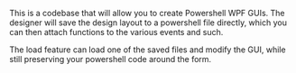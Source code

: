This is a codebase that will allow you to create Powershell WPF GUIs. The designer will save the design layout to a powershell file directly, which you can then attach functions to the various events and such.

The load feature can load one of the saved files and modify the GUI, while still preserving your powershell code around the form.